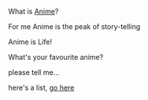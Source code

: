 What is [Anime](https://en.wikipedia.org/wike/Anime)?

For me Anime is the peak of story-telling

Anime is Life!

What's your favourite anime?

please tell me...

here's a list, [go here](anime-list/anime-list.md)
